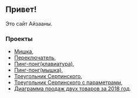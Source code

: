 ## Привет!

Это сайт Айзааны. 
<!-- *Окончила [ММФ НГУ](https://www.nsu.ru/n/mathematics-mechanics-department).* -->



### Проекты

 - [Мишка](https://ayzaana.github.io/misha),
 - [Переключатель](https://ayzaana.github.io/switch_fio/),
 - [Пинг-понг(клавиатура)](https://ayzaana.github.io/pingpong/),
 - [Пинг-понг(мышка)](https://ayzaana.github.io/pingpong_mouse/),
 - [Треугольник Серпинского](https://ayzaana.github.io/The_Sierpinski_triangle/),
 - [Треугольник Серпинского с параметрами](https://ayzaana.github.io/The_Sierpinski_triangle_2/),
 - [Диаграмма продаж двух товаров за 2018 год](https://ayzaana.github.io/sales_fio/).

 

